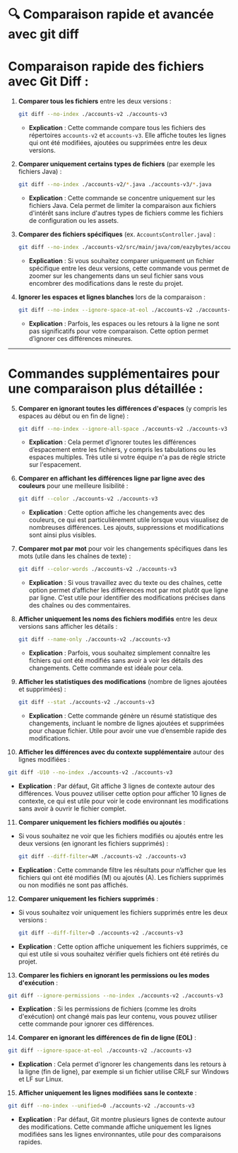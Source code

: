 # 🔍 **Comparaison rapide et avancée avec git diff**

# Comparaison rapide des fichiers avec Git Diff :

1. **Comparer tous les fichiers** entre les deux versions :
   ```bash
   git diff --no-index ./accounts-v2 ./accounts-v3
   ```
   - **Explication** : Cette commande compare tous les fichiers des répertoires `accounts-v2` et `accounts-v3`. Elle affiche toutes les lignes qui ont été modifiées, ajoutées ou supprimées entre les deux versions.

2. **Comparer uniquement certains types de fichiers** (par exemple les fichiers Java) :
   ```bash
   git diff --no-index ./accounts-v2/*.java ./accounts-v3/*.java
   ```
   - **Explication** : Cette commande se concentre uniquement sur les fichiers Java. Cela permet de limiter la comparaison aux fichiers d'intérêt sans inclure d'autres types de fichiers comme les fichiers de configuration ou les assets.

3. **Comparer des fichiers spécifiques** (ex. `AccountsController.java`) :
   ```bash
   git diff --no-index ./accounts-v2/src/main/java/com/eazybytes/accounts/controller/AccountsController.java ./accounts-v3/src/main/java/com/eazybytes/accounts/controller/AccountsController.java
   ```
   - **Explication** : Si vous souhaitez comparer uniquement un fichier spécifique entre les deux versions, cette commande vous permet de zoomer sur les changements dans un seul fichier sans vous encombrer des modifications dans le reste du projet.

4. **Ignorer les espaces et lignes blanches** lors de la comparaison :
   ```bash
   git diff --no-index --ignore-space-at-eol ./accounts-v2 ./accounts-v3
   ```
   - **Explication** : Parfois, les espaces ou les retours à la ligne ne sont pas significatifs pour votre comparaison. Cette option permet d’ignorer ces différences mineures.

---

# Commandes supplémentaires pour une comparaison plus détaillée :

5. **Comparer en ignorant toutes les différences d'espaces** (y compris les espaces au début ou en fin de ligne) :
   ```bash
   git diff --no-index --ignore-all-space ./accounts-v2 ./accounts-v3
   ```
   - **Explication** : Cela permet d’ignorer toutes les différences d’espacement entre les fichiers, y compris les tabulations ou les espaces multiples. Très utile si votre équipe n'a pas de règle stricte sur l'espacement.

6. **Comparer en affichant les différences ligne par ligne avec des couleurs** pour une meilleure lisibilité :
   ```bash
   git diff --color ./accounts-v2 ./accounts-v3
   ```
   - **Explication** : Cette option affiche les changements avec des couleurs, ce qui est particulièrement utile lorsque vous visualisez de nombreuses différences. Les ajouts, suppressions et modifications sont ainsi plus visibles.

7. **Comparer mot par mot** pour voir les changements spécifiques dans les mots (utile dans les chaînes de texte) :
   ```bash
   git diff --color-words ./accounts-v2 ./accounts-v3
   ```
   - **Explication** : Si vous travaillez avec du texte ou des chaînes, cette option permet d’afficher les différences mot par mot plutôt que ligne par ligne. C’est utile pour identifier des modifications précises dans des chaînes ou des commentaires.

8. **Afficher uniquement les noms des fichiers modifiés** entre les deux versions sans afficher les détails :
   ```bash
   git diff --name-only ./accounts-v2 ./accounts-v3
   ```
   - **Explication** : Parfois, vous souhaitez simplement connaître les fichiers qui ont été modifiés sans avoir à voir les détails des changements. Cette commande est idéale pour cela.

9. **Afficher les statistiques des modifications** (nombre de lignes ajoutées et supprimées) :
   ```bash
   git diff --stat ./accounts-v2 ./accounts-v3
   ```
   - **Explication** : Cette commande génère un résumé statistique des changements, incluant le nombre de lignes ajoutées et supprimées pour chaque fichier. Utile pour avoir une vue d’ensemble rapide des modifications.

10. **Afficher les différences avec du contexte supplémentaire** autour des lignes modifiées :
   ```bash
   git diff -U10 --no-index ./accounts-v2 ./accounts-v3
   ```
   - **Explication** : Par défaut, Git affiche 3 lignes de contexte autour des différences. Vous pouvez utiliser cette option pour afficher 10 lignes de contexte, ce qui est utile pour voir le code environnant les modifications sans avoir à ouvrir le fichier complet.

11. **Comparer uniquement les fichiers modifiés ou ajoutés** :
   - Si vous souhaitez ne voir que les fichiers modifiés ou ajoutés entre les deux versions (en ignorant les fichiers supprimés) :
     ```bash
     git diff --diff-filter=AM ./accounts-v2 ./accounts-v3
     ```
   - **Explication** : Cette commande filtre les résultats pour n’afficher que les fichiers qui ont été modifiés (M) ou ajoutés (A). Les fichiers supprimés ou non modifiés ne sont pas affichés.

12. **Comparer uniquement les fichiers supprimés** :
   - Si vous souhaitez voir uniquement les fichiers supprimés entre les deux versions :
     ```bash
     git diff --diff-filter=D ./accounts-v2 ./accounts-v3
     ```
   - **Explication** : Cette option affiche uniquement les fichiers supprimés, ce qui est utile si vous souhaitez vérifier quels fichiers ont été retirés du projet.

13. **Comparer les fichiers en ignorant les permissions ou les modes d'exécution** :
   ```bash
   git diff --ignore-permissions --no-index ./accounts-v2 ./accounts-v3
   ```
   - **Explication** : Si les permissions de fichiers (comme les droits d'exécution) ont changé mais pas leur contenu, vous pouvez utiliser cette commande pour ignorer ces différences.

14. **Comparer en ignorant les différences de fin de ligne (EOL)** :
   ```bash
   git diff --ignore-space-at-eol ./accounts-v2 ./accounts-v3
   ```
   - **Explication** : Cela permet d'ignorer les changements dans les retours à la ligne (fin de ligne), par exemple si un fichier utilise CRLF sur Windows et LF sur Linux.

15. **Afficher uniquement les lignes modifiées sans le contexte** :
   ```bash
   git diff --no-index --unified=0 ./accounts-v2 ./accounts-v3
   ```
   - **Explication** : Par défaut, Git montre plusieurs lignes de contexte autour des modifications. Cette commande affiche uniquement les lignes modifiées sans les lignes environnantes, utile pour des comparaisons rapides.

